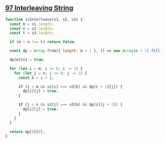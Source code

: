 ## [97 Interleaving String](https://leetcode.com/problems/interleaving-string/description/)

<!-- notecardId: 1752845210667 -->

```js
function isInterleave(s1, s2, s3) {
  const m = s1.length;
  const n = s2.length;
  const t = s3.length;

  if (m + n !== t) return false;

  const dp = Array.from({ length: m + 1 }, () => new Array(n + 1).fill(false));

  dp[m][n] = true;

  for (let i = m; i >= 0; i -= 1) {
    for (let j = n; j >= 0; j -= 1) {
      const k = i + j;

      if (i < m && s1[i] === s3[k] && dp[i + 1][j]) {
        dp[i][j] = true;
      }

      if (j < n && s2[j] === s3[k] && dp[i][j + 1]) {
        dp[i][j] = true;
      }
    }
  }

  return dp[0][0];
}
```
